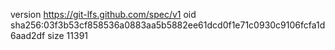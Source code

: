 version https://git-lfs.github.com/spec/v1
oid sha256:03f3b53cf858536a0883aa5b5882ee61dcd0f1e71c0930c9106fcfa1d6aad2df
size 11391
